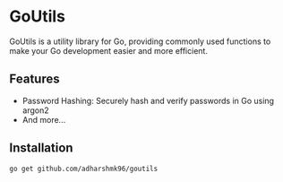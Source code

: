 # GoUtils

GoUtils is a utility library for Go, providing commonly used functions to make your Go development easier and more efficient.

## Features

- Password Hashing: Securely hash and verify passwords in Go using argon2
- And more...

## Installation

```bash
go get github.com/adharshmk96/goutils
```